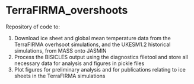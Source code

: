 # TerraFIRMA_overshoots

Repository of code to:

1) Download ice sheet and global mean temperature data from the TerraFIRMA overhsoot simulations, and the UKESM1.2 historical simulations, from MASS onto JASMIN
2) Process the BISICLES output using the diagnostics filetool and store all necessary data for analysis and figures in pickle files
3) Plot figures for preliminary analysis and for publications relating to ice sheets in the TerraFIRMA simulations
 
